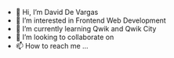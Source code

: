 - 👋 Hi, I’m David De Vargas
- 👀 I’m interested in Frontend Web Development
- 🌱 I’m currently learning Qwik and Qwik City
- 💞️ I’m looking to collaborate on 
- 📫 How to reach me ...

<!---
david2am/david2am is a ✨ special ✨ repository because its `README.md` (this file) appears on your GitHub profile.
You can click the Preview link to take a look at your changes.
--->
